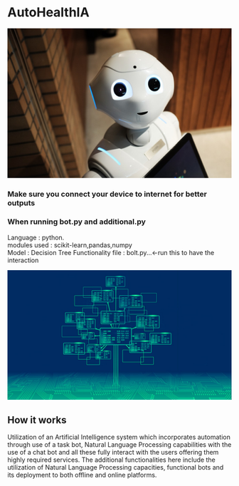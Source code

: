 # AutoHealthIA

![](imgs/dec1.jpg)

### Make sure you connect your device to internet for better outputs
### When running bot.py and additional.py
Language     : python. <br />
modules used : scikit-learn,pandas,numpy <br />
Model        : Decision Tree
Functionality file : bolt.py...<-run this to have the interaction

![](imgs/dec.png)

## How it works

Utilization of an Artificial Intelligence system which incorporates automation through use of a task bot, Natural Language Processing capabilities with the use of a chat bot and all these fully interact with the users offering them highly required services. The additional functionalities here include the utilization of Natural Language Processing capacities, functional bots and its deployment to both offline and online platforms.
